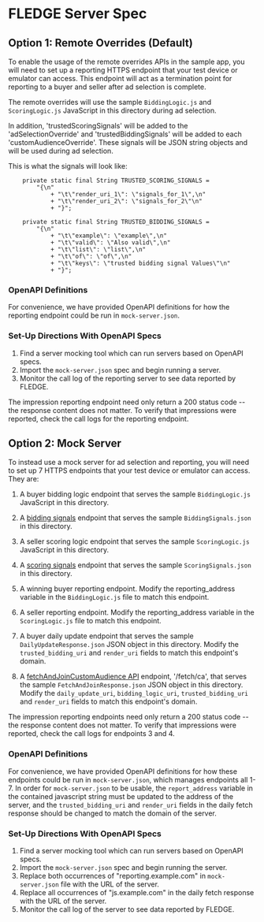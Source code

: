 # FLEDGE Server Spec

## Option 1: Remote Overrides (Default)

To enable the usage of the remote overrides APIs in the sample app, you will
need to set up a reporting HTTPS endpoint that your test device or emulator can
access. This endpoint will act as a termination point for reporting to a buyer
and seller after ad selection is complete.

The remote overrides will use the sample `BiddingLogic.js` and `ScoringLogic.js`
JavaScript in this directory during ad selection.

In addition, 'trustedScoringSignals' will be added to the 'adSelectionOverride'
and 'trustedBiddingSignals' will be added to each 'customAudienceOverride'.
These signals will be JSON string objects and will be used during ad selection.

This is what the signals will look like:

```
    private static final String TRUSTED_SCORING_SIGNALS =
        "{\n"
            + "\t\"render_uri_1\": \"signals_for_1\",\n"
            + "\t\"render_uri_2\": \"signals_for_2\"\n"
            + "}";

    private static final String TRUSTED_BIDDING_SIGNALS =
        "{\n"
            + "\t\"example\": \"example\",\n"
            + "\t\"valid\": \"Also valid\",\n"
            + "\t\"list\": \"list\",\n"
            + "\t\"of\": \"of\",\n"
            + "\t\"keys\": \"trusted bidding signal Values\"\n"
            + "}";
```

### OpenAPI Definitions

For convenience, we have provided OpenAPI definitions for how the reporting
endpoint could be run in `mock-server.json`.

### Set-Up Directions With OpenAPI Specs

1. Find a server mocking tool which can run servers based on OpenAPI specs.
2. Import the `mock-server.json` spec and begin running a server.
3. Monitor the call log of the reporting server to see data reported by FLEDGE.

The impression reporting endpoint need only return a 200 status code -- the
response content does not matter. To verify that impressions were reported,
check the call logs for the reporting endpoint.

## Option 2: Mock Server
To instead use a mock server for ad selection and reporting, you will need to set
up 7 HTTPS endpoints that your test device or emulator can access. They are:

1. A buyer bidding logic endpoint that serves the sample `BiddingLogic.js`
   JavaScript in this directory.

2. A [bidding signals](https://developer.android.com/design-for-safety/privacy-sandbox/fledge#ad-selection-ad-tech-platform-managed-trusted-server)
   endpoint that serves the sample `BiddingSignals.json` in this directory.

3. A seller scoring logic endpoint that serves the sample `ScoringLogic.js`
   JavaScript in this directory.
4. A [scoring signals](https://developer.android.com/design-for-safety/privacy-sandbox/fledge#ad-selection-ad-tech-platform-managed-trusted-server)
   endpoint that serves the sample `ScoringSignals.json` in this directory.

5. A winning buyer reporting endpoint. Modify the reporting_address
   variable in the `BiddingLogic.js` file to match this endpoint.

6. A seller reporting endpoint. Modify the reporting_address variable
   in the `ScoringLogic.js` file to match this endpoint.

7. A buyer daily update endpoint that serves the sample `DailyUpdateResponse.json`
   JSON object in this directory.  Modify the `trusted_bidding_uri` and
   `render_uri` fields to match this endpoint's domain.
8. A [fetchAndJoinCustomAudience API](https://developer.android.com/design-for-safety/privacy-sandbox/protected-audience#custom-audience-delegation) endpoint,
   '/fetch/ca', that serves the sample `FetchAndJoinResponse.json` JSON object in this directory. Modify the `daily_update_uri`, `bidding_logic_uri`, `trusted_bidding_uri` and
   `render_uri` fields to match this endpoint's domain.


The impression reporting endpoints need only return a 200 status code -- the
response content does not matter. To verify that impressions were reported,
check the call logs for endpoints 3 and 4.

### OpenAPI Definitions

For convenience, we have provided OpenAPI definitions for how these endpoints
could be run in `mock-server.json`, which manages endpoints all 1-7. In order for `mock-server.json` to be usable, the
`report_address` variable in the contained javascript string must be updated to
the address of the server, and the `trusted_bidding_uri` and `render_uri` fields in the daily fetch response should be changed to match the
domain of the server.

### Set-Up Directions With OpenAPI Specs

1. Find a server mocking tool which can run servers based on OpenAPI specs.
2. Import the `mock-server.json` spec and begin running the server.
3. Replace both occurrences of "reporting.example.com" in `mock-server.json`
   file with the URL of the server.
4. Replace all occurrences of "js.example.com" in the daily fetch response with
   the URL of the server.
5. Monitor the call log of the server to see data reported by FLEDGE.

